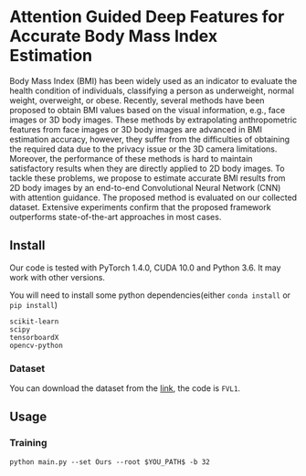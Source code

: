 # Attention Guided Deep Features for Accurate Body Mass Index Estimation

Body Mass Index (BMI) has been widely used as an indicator to evaluate the health condition of individuals, classifying a person as underweight, normal weight, overweight, or obese. Recently, several methods have been proposed to obtain BMI values based on the visual information, e.g., face images or 3D body images. These methods by extrapolating anthropometric features from face images or 3D body images are advanced in BMI estimation accuracy, however, they suffer from the difficulties of obtaining the required data due to the privacy issue or the 3D camera limitations. Moreover, the performance of these methods is hard to maintain satisfactory results when they are directly applied to 2D body images. To tackle these problems, we propose to estimate accurate BMI results from 2D body images by an end-to-end Convolutional Neural Network (CNN) with attention guidance. The proposed method is evaluated on our collected dataset. Extensive experiments confirm that the proposed framework outperforms state-of-the-art approaches in most cases.

## Install
Our code is tested with PyTorch 1.4.0, CUDA 10.0 and Python 3.6. It may work with other versions.

You will need to install some python dependencies(either `conda install` or `pip install`)

```
scikit-learn
scipy
tensorboardX
opencv-python
```
### Dataset
You can download the dataset from the [link](https://pan.baidu.com/s/1RE4thcGq9TLRAcUVH8877w), the code is `FVL1`.
## Usage
### Training

```
python main.py --set Ours --root $YOU_PATH$ -b 32
```
